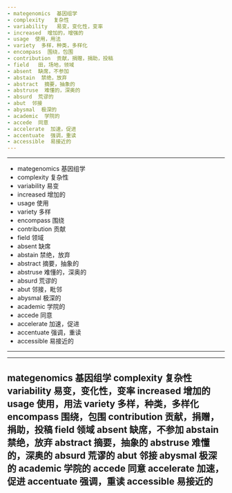```yaml
---
- mategenomics  基因组学
- complexity   复杂性
- variability   易变，变化性，变率
- increased  增加的，增强的
- usage  使用，用法
- variety  多样，种类，多样化
- encompass  围绕，包围
- contribution  贡献，捐赠，捐助，投稿
- field   田，场地，领域
- absent  缺席，不参加
- abstain  禁绝，放弃
- abstract  摘要，抽象的
- abstruse  难懂的，深奥的
- absurd  荒谬的
- abut  邻接
- abysmal  极深的
- academic  学院的
- accede  同意
- accelerate  加速，促进
- accentuate  强调，重读
- accessible  易接近的
---
```


---
- mategenomics  基因组学
- complexity  复杂性
- variability  易变
- increased  增加的 
- usage  使用 
- variety  多样 
- encompass  围绕 
- contribution  贡献 
- field  领域
- absent  缺席 
- abstain 禁绝，放弃
- abstract  摘要，抽象的
- abstruse  难懂的，深奥的
- absurd  荒谬的
- abut  邻接，毗邻
- abysmal  极深的
- academic  学院的
- accede  同意
- accelerate  加速，促进
- accentuate  强调，重读
- accessible  易接近的
---

---
mategenomics  基因组学
complexity  复杂性
variability  易变，变化性，变率
increased  增加的
usage 使用，用法
variety  多样，种类，多样化
encompass  围绕，包围
contribution  贡献，捐赠，捐助，投稿
field  领域
absent  缺席，不参加
abstain  禁绝，放弃
abstract  摘要，抽象的
abstruse  难懂的，深奥的
absurd  荒谬的
abut  邻接
abysmal  极深的
academic  学院的
accede  同意
accelerate  加速，促进
accentuate  强调，重读
accessible  易接近的
---
